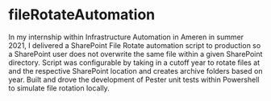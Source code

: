 # fileRotateAutomation

In my internship within Infrastructure Automation in Ameren in summer 2021, I delivered a SharePoint File Rotate automation script to production so a SharePoint user does not overwrite the same file within a given SharePoint directory. Script was configurable by taking in a cutoff year to rotate files at and the respective SharePoint location and creates archive folders based on year. Built and drove the development of Pester unit tests within Powershell to simulate file rotation locally.
